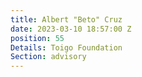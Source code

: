 ```yaml
---
title: Albert "Beto" Cruz
date: 2023-03-10 18:57:00 Z
position: 55
Details: Toigo Foundation
Section: advisory
---
```


